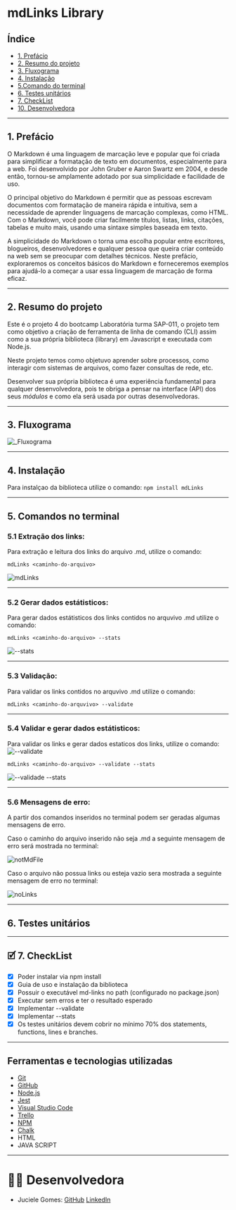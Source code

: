 # mdLinks Library

## Índice

* [1. Prefácio](#prefacio)
* [2. Resumo do projeto](#resumo-do-projeto)
* [3. Fluxograma](#fluxograma)
* [4. Instalação](#instalacao)
* [5.Comando do terminal](#comandos-no-terminal)
* [6. Testes unitários](#testes-unitarios)
* [7. CheckList](#checklist)
* [10. Desenvolvedora](#desenvolvedora)

***
<a name="prefacio"></a>
## 1. Prefácio


O Markdown é uma linguagem de marcação leve e popular que foi criada para simplificar a formatação de texto em documentos, especialmente para a web. Foi desenvolvido por John Gruber e Aaron Swartz em 2004, e desde então, tornou-se amplamente adotado por sua simplicidade e facilidade de uso.

O principal objetivo do Markdown é permitir que as pessoas escrevam documentos com formatação de maneira rápida e intuitiva, sem a necessidade de aprender linguagens de marcação complexas, como HTML. Com o Markdown, você pode criar facilmente títulos, listas, links, citações, tabelas e muito mais, usando uma sintaxe simples baseada em texto.

A simplicidade do Markdown o torna uma escolha popular entre escritores, blogueiros, desenvolvedores e qualquer pessoa que queira criar conteúdo na web sem se preocupar com detalhes técnicos. Neste prefácio, exploraremos os conceitos básicos do Markdown e forneceremos exemplos para ajudá-lo a começar a usar essa linguagem de marcação de forma eficaz.
* * *

<a name="resumo-do-projeto"></a>
## 2. Resumo do projeto

Este é o projeto 4 do bootcamp Laboratória turma SAP-011, o projeto tem como objetivo
a criação de ferramenta de linha de comando (CLI) assim como
a sua própria biblioteca (library) em Javascript e executada com Node.js.

Neste projeto temos como objetuvo  aprender sobre processos, como interagir
com sistemas de arquivos, como fazer consultas de rede, etc.

Desenvolver sua própria biblioteca é uma experiência fundamental para qualquer
desenvolvedora, pois te obriga a pensar na interface (API) dos seus _módulos_ e
como ela será usada por outras desenvolvedoras. 
* * *

<a name="fluxograma"></a>
## 3. Fluxograma
![_Fluxograma](https://github.com/JucieleGomes/SAP011-md-links/assets/127780316/a8a8f2d1-d4d7-4805-b8fc-761fc49fe403)
* * *

<a name="instalacao"></a>
## 4. Instalação
Para instalçao da biblioteca utilize o comando:
`npm install mdLinks`
* * *



<a name="comandos-no-terminal"></a>
## 5. Comandos no terminal

### 5.1 Extração dos links:
Para extração e leitura dos links do arquivo .md, utilize o comando:

`mdLinks <caminho-do-arquivo>`

![mdLinks](https://github.com/JucieleGomes/SAP011-md-links/assets/127780316/32fdbaff-54d6-49d8-8c96-4924059b05d0)
* * *
### 5.2 Gerar dados estátisticos:
Para gerar dados estátisticos dos links contidos no arquvivo .md utilize o comando:

`mdLinks <caminho-do-arquivo> --stats`

![--stats](https://github.com/JucieleGomes/SAP011-md-links/assets/127780316/52519c66-24ed-4494-979b-b92b365e8278)
* * *
### 5.3 Validação:
Para validar os links contidos no arquvivo .md utilize o comando:

`mdLinks <caminho-do-arquvivo> --validate`


* * *
### 5.4 Validar e gerar dados estátisticos:
Para validar os links e gerar dados estaticos dos links, utilize o comando: 
![--validate](https://github.com/JucieleGomes/SAP011-md-links/assets/127780316/19733eb4-0c28-460a-a233-198eedb8e445)

`mdLinks <caminho-do-arquivo> --validate --stats`

![--validade --stats](https://github.com/JucieleGomes/SAP011-md-links/assets/127780316/051394b9-831c-4d71-a151-06bca0c40750)
* * *
### 5.6 Mensagens de erro:
A partir dos comandos inseridos no terminal podem ser geradas algumas mensagens de erro.

Caso o caminho do arquivo inserido não seja .md a seguinte mensagem de erro será mostrada no terminal:


![notMdFile](https://github.com/JucieleGomes/SAP011-md-links/assets/127780316/5965be90-512c-4203-94c2-39d33c480b38)

Caso o arquivo não possua links ou esteja vazio sera mostrada a seguinte mensagem de erro no terminal: 

![noLinks](https://github.com/JucieleGomes/SAP011-md-links/assets/127780316/74c1c490-f06a-4b41-a84b-90ee611ad3c6)
* * *
<a name="testes-unitarios"></a>
## 6. Testes unitários
* * *
<a name="checklist"></a>
## 🗹 7. CheckList 
- [x]  Poder instalar via npm install 
- [x] Guia de uso e instalação da biblioteca
- [x] Possuir o executável md-links no path (configurado no package.json)
- [x] Executar sem erros e ter o resultado esperado
- [x] Implementar --validate
- [x] Implementar --stats
- [x] Os testes unitários devem cobrir no mínimo 70% dos statements, functions, lines e branches.
* * * 
<a name="ferramentas-e-tecnologias-utilizadas"></a>
## Ferramentas e tecnologias utilizadas

* [Git](https://git-scm.com/)
* [GitHub](https://github.com/)
* [Node.js](https://nodejs.org/en)
* [Jest](https://jestjs.io/)
* [Visual Studio Code](https://code.visualstudio.com/)
* [Trello](https://trello.com/pt-BR/login)
* [NPM](https://www.npmjs.com/)
* [Chalk](https://www.npmjs.com/package/chalk)
* HTML
* JAVA SCRIPT
* * *

<a name="desenvolvedora"></a>
# 👩‍💻 Desenvolvedora
* Juciele Gomes: [GitHub](https://github.com/JucieleGomes) [LinkedIn](https://www.linkedin.com/in/juciele-gomes-03287b149/)













